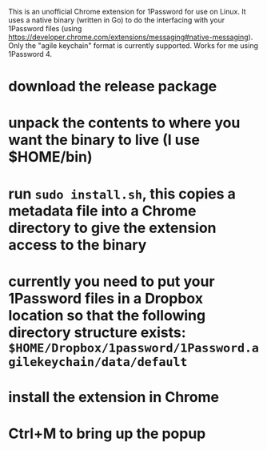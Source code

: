 This is an unofficial Chrome extension for 1Password for use on Linux. It uses a native binary (written in Go) to do the interfacing with your 1Password files (using https://developer.chrome.com/extensions/messaging#native-messaging). Only the "agile keychain" format is currently supported. Works for me using 1Password 4.

# download the release package
# unpack the contents to where you want the binary to live (I use $HOME/bin)
# run `sudo install.sh`, this copies a metadata file into a Chrome directory to give the extension access to the binary
# currently you need to put your 1Password files in a Dropbox location so that the following directory structure exists: `$HOME/Dropbox/1password/1Password.agilekeychain/data/default`
# install the extension in Chrome
# Ctrl+M to bring up the popup
